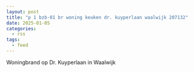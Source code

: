 ```yaml
---
layout: post
title: "p 1 bzb-01 br woning keuken dr. kuyperlaan waalwijk 207132"
date: 2025-01-05
categories: 
  - rss
tags: 
  - feed
---
```


Woningbrand op Dr. Kuyperlaan in Waalwijk
